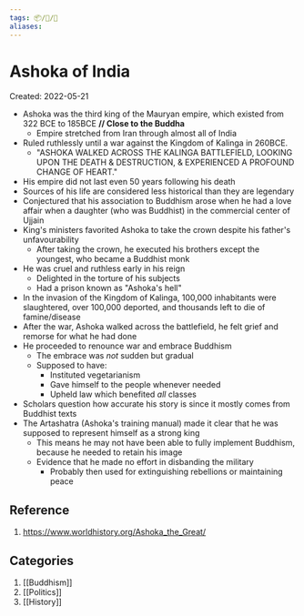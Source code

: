 ```yaml
---
tags: 📦/📝/📃
aliases:
---
```



# Ashoka of India
Created: 2022-05-21

- Ashoka was the third king of the Mauryan empire, which existed from 322 BCE to 185BCE **// Close to the Buddha**
	- Empire stretched from Iran through almost all of India
- Ruled ruthlessly until a war against the Kingdom of Kalinga in 260BCE.
	- "ASHOKA WALKED ACROSS THE KALINGA BATTLEFIELD, LOOKING UPON THE DEATH & DESTRUCTION, & EXPERIENCED A PROFOUND CHANGE OF HEART."
- His empire did not last even 50 years following his death
- Sources of his life are considered less historical than they are legendary
- Conjectured that his association to Buddhism arose when he had a love affair when a daughter (who was Buddhist) in the commercial center of Ujjain
- King's ministers favorited Ashoka to take the crown despite his father's unfavourability
	- After taking the crown, he executed his brothers except the youngest, who became a Buddhist monk
- He was cruel and ruthless early in his reign
	- Delighted in the torture of his subjects
	- Had a prison known as "Ashoka's hell"
- In the invasion of the Kingdom of Kalinga, 100,000 inhabitants were slaughtered, over 100,000 deported, and thousands left to die of famine/disease
- After the war, Ashoka walked across the battlefield, he felt grief and remorse for what he had done
- He proceeded to renounce war and embrace Buddhism
	- The embrace was *not* sudden but gradual
	- Supposed to have:
		- Instituted vegetarianism
		- Gave himself to the people whenever needed
		- Upheld law which benefited *all* classes
- Scholars question how accurate his story is since it mostly comes from Buddhist texts
- The Artashatra (Ashoka's training manual) made it clear that he was supposed to represent himself as a strong king
	- This means he may not have been able to fully implement Buddhism, because he needed to retain his image
	- Evidence that he made no effort in disbanding the military
		- Probably then used for extinguishing rebellions or maintaining peace

## Reference
1. https://www.worldhistory.org/Ashoka_the_Great/

## Categories
1. [[Buddhism]]
2. [[Politics]]
3. [[History]]